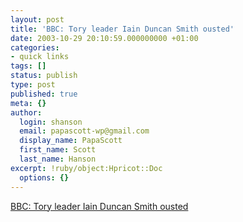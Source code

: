 ```yaml
---
layout: post
title: 'BBC: Tory leader Iain Duncan Smith ousted'
date: 2003-10-29 20:10:59.000000000 +01:00
categories:
- quick links
tags: []
status: publish
type: post
published: true
meta: {}
author:
  login: shanson
  email: papascott-wp@gmail.com
  display_name: PapaScott
  first_name: Scott
  last_name: Hanson
excerpt: !ruby/object:Hpricot::Doc
  options: {}
---
```

<p><a title="It's a funny old world..." href="http://news.bbc.co.uk/2/hi/uk_news/politics/3225127.stm">BBC: Tory leader Iain Duncan Smith ousted</a></p>
